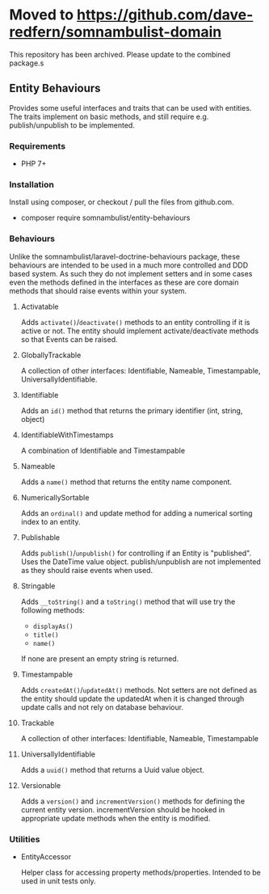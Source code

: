 # Moved to https://github.com/dave-redfern/somnambulist-domain

This repository has been archived. Please update to the combined package.s

## Entity Behaviours

Provides some useful interfaces and traits that can be used with entities. The traits implement on
basic methods, and still require e.g. publish/unpublish to be implemented.

### Requirements

 * PHP 7+

### Installation

Install using composer, or checkout / pull the files from github.com.

 * composer require somnambulist/entity-behaviours

### Behaviours

Unlike the somnambulist/laravel-doctrine-behaviours package, these behaviours are intended to be used in a
much more controlled and DDD based system. As such they do not implement setters and in some cases even
the methods defined in the interfaces as these are core domain methods that should raise events within
your system.

 1. Activatable
 
    Adds `activate()`/`deactivate()` methods to an entity controlling if it is active or not. The entity should
    implement activate/deactivate methods so that Events can be raised.
 
 1. GloballyTrackable
  
    A collection of other interfaces: Identifiable, Nameable, Timestampable, UniversallyIdentifiable.

 1. Identifiable
 
    Adds an `id()` method that returns the primary identifier (int, string, object)
    
 1. IdentifiableWithTimestamps
 
    A combination of Identifiable and Timestampable
 
 1. Nameable
 
    Adds a `name()` method that returns the entity name component.

 1. NumericallySortable
 
    Adds an `ordinal()` and update method for adding a numerical sorting index to an entity.

 1. Publishable
 
    Adds `publish()`/`unpublish()` for controlling if an Entity is "published". Uses the DateTime value object.
    publish/unpublish are not implemented as they should raise events when used.
    
 1. Stringable
 
    Adds `__toString()` and a `toString()` method that will use try the following methods:
    
     * `displayAs()`
     * `title()`
     * `name()`
    
    If none are present an empty string is returned.
    
 1. Timestampable
 
    Adds `createdAt()`/`updatedAt()` methods. Not setters are not defined as the entity should update the
    updatedAt when it is changed through update calls and not rely on database behaviour.
    
 1. Trackable
 
    A collection of other interfaces: Identifiable, Nameable, Timestampable

 1. UniversallyIdentifiable
 
    Adds a `uuid()` method that returns a Uuid value object.
 
 1. Versionable
 
    Adds a `version()` and `incrementVersion()` methods for defining the current entity version. incrementVersion
    should be hooked in appropriate update methods when the entity is modified.
    
### Utilities

 * EntityAccessor
   
   Helper class for accessing property methods/properties. Intended to be used in unit tests only.
